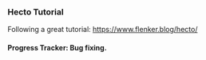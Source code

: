 ### Hecto Tutorial
Following a great tutorial: https://www.flenker.blog/hecto/

#### Progress Tracker: Bug fixing.
